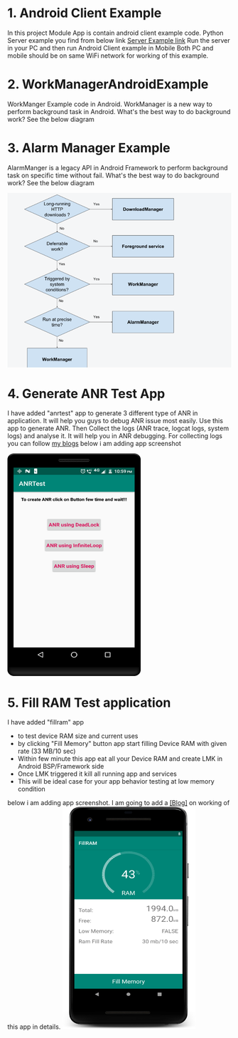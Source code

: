 # 1. Android Client Example 
In this project Module App is contain android client example code. 
Python Server example you find from below link 
[Server Example link](https://github.com/Saurabh-12/Python_Learning/blob/master/ServerExample.py)
Run the server in your PC and then run Android Client example in Mobile
Both PC and mobile should be on same WiFi network for working of this example. 

# 2. WorkManagerAndroidExample
WorkManger Example code in Android. WorkManager is a new way to perform background task in Android.
What's the best way to do background work? See the below diagram 

# 3. Alarm Manager Example 
AlarmManger is a legacy API in Android Framework to perform background task on specific time without fail.
What's the best way to do background work? See the below diagram 

![Background Work](https://github.com/Saurabh-12/WorkManagerAndroidExample/blob/master/back_ground.png)
  
 
# 4. Generate ANR Test App
I have added "anrtest" app to generate 3 different type of ANR in application. It will help you guys to debug ANR issue most easily. 
Use this app to generate ANR. Then Collect the logs (ANR trace, logcat logs, system logs) and analyse it. It will help you in ANR
debugging. For collecting logs you can follow [my blogs](http://saurabhsharma123k.blogspot.com/2018/03/know-android-logs-analysis.html)
below i am adding app screenshot

<a href="https://github.com/Saurabh-12/WorkManagerAndroidExample/blob/master/anr_test_app.png">
<img src="https://github.com/Saurabh-12/WorkManagerAndroidExample/blob/master/anr_test_app.png" height="500" width="300" ></a>

# 5. Fill RAM Test application
I have added "fillram" app
   - to test device RAM size and current uses
   - by clicking "Fill Memory" button app start filling Device RAM with given rate (33 MB/10 sec)
   - Within few minute this app eat all your Device RAM and create LMK in Android BSP/Framework side
   - Once LMK triggered it kill all running app and services
   - This will be ideal case for your app behavior testing at low memory condition

 below i am adding app screenshot. 
 I am going to add a <a href="http://saurabhsharma123k.blogspot.com/">[Blog]</a> on working of this app in details.
 <a href="https://github.com/Saurabh-12/WorkManagerAndroidExample/blob/master/fill_ram_app.png">
 <img src="https://github.com/Saurabh-12/WorkManagerAndroidExample/blob/master/fill_ram_app.png" height="500" width="300" ></a>









